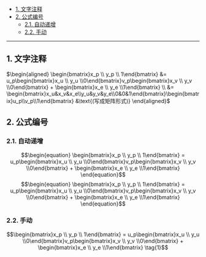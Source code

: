 - [1. 文字注释](#1-文字注释)
- [2. 公式编号](#2-公式编号)
  - [2.1. 自动递增](#21-自动递增)
  - [2.2. 手动](#22-手动)


---
## 1. 文字注释

$\begin{aligned}
\begin{bmatrix}x_p \\ y_p \\ 1\end{bmatrix} &= u_p\begin{bmatrix}x_u \\ y_u \\0\end{bmatrix}v_p\begin{bmatrix}x_v \\ y_v \\0\end{bmatrix} + \begin{bmatrix}x_e \\ y_e \\1\end{bmatrix} \\
&= \begin{bmatrix}x_u&x_v&x_e\\y_u&y_v&y_e\\0&0&1\end{bmatrix}\begin{bmatrix}u_p\\v_p\\1\end{bmatrix} &\text{(写成矩阵形式)}
\end{aligned}$

## 2. 公式编号
### 2.1. 自动递增
$$\begin{equation}
\begin{bmatrix}x_p \\ y_p \\ 1\end{bmatrix} = u_p\begin{bmatrix}x_u \\ y_u \\0\end{bmatrix}v_p\begin{bmatrix}x_v \\ y_v \\0\end{bmatrix} + \begin{bmatrix}x_e \\ y_e \\1\end{bmatrix}
\end{equation}$$
$$\begin{equation}
\begin{bmatrix}x_p \\ y_p \\ 1\end{bmatrix} = u_p\begin{bmatrix}x_u \\ y_u \\0\end{bmatrix}v_p\begin{bmatrix}x_v \\ y_v \\0\end{bmatrix} + \begin{bmatrix}x_e \\ y_e \\1\end{bmatrix}
\end{equation}$$

### 2.2. 手动

$$\begin{bmatrix}x_p \\ y_p \\ 1\end{bmatrix} = u_p\begin{bmatrix}x_u \\ y_u \\0\end{bmatrix}v_p\begin{bmatrix}x_v \\ y_v \\0\end{bmatrix} + \begin{bmatrix}x_e \\ y_e \\1\end{bmatrix} \tag{1}$$